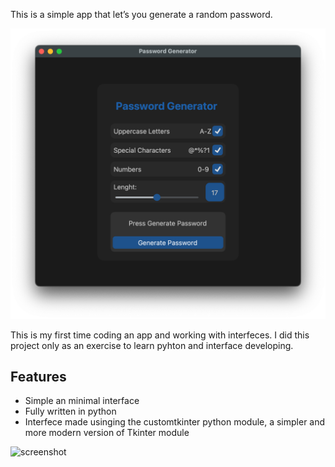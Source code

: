 This is a simple app that let’s you generate a random password.

<img src="img/focus.png" width="600">


This is my first time coding an app and working with interfeces.
I did this project only as an exercise to learn pyhton and interface developing.

## Features 
- Simple an minimal interface
- Fully written in python
- Interfece made usinging the customtkinter python module, a simpler and more modern version of Tkinter module

![screenshot](img/full.png)



